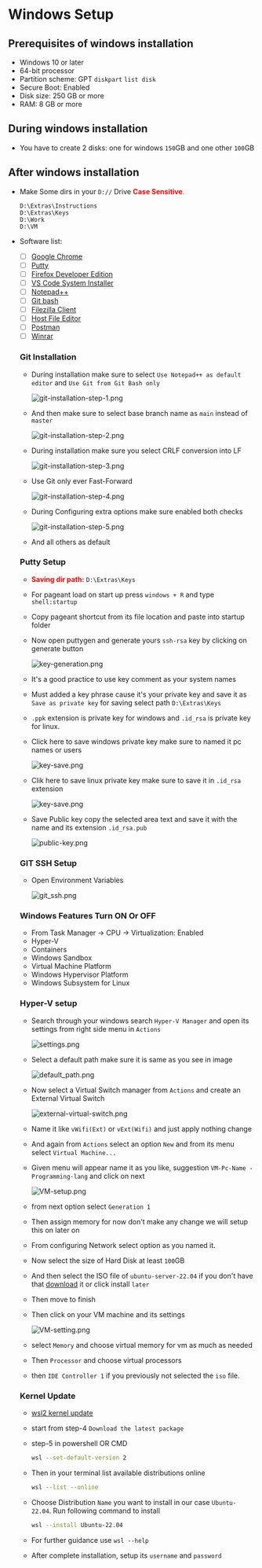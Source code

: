 # Windows Setup
## Prerequisites of windows installation
- Windows 10 or later
- 64-bit processor
- Partition scheme: GPT `diskpart` `list disk`
- Secure Boot: Enabled
- Disk size: 250 GB or more
- RAM: 8 GB or more

## During windows installation
- You have to create 2 disks: one for windows `150`GB and one other `100`GB

## After windows installation
- Make Some dirs in your `D://` Drive <span style="color: red;">**Case Sensitive**.</span>
  ```
  D:\Extras\Instructions
  D:\Extras\Keys
  D:\Work
  D:\VM
  ```
- Software list:
    - [ ] [Google Chrome](https://www.google.com/chrome/)
    - [ ] [Putty](https://www.putty.org/)
    - [ ] [Firefox Developer Edition](https://www.mozilla.org/en-US/firefox/developer/)
    - [ ] [VS Code System Installer](https://code.visualstudio.com/download)
    - [ ] [Notepad++](https://notepad-plus-plus.org/downloads/)
    - [ ] [Git bash](https://git-scm.com/downloads)
    - [ ] [Filezilla Client](https://filezilla-project.org/)
    - [ ] [Host File Editor](https://hostsfileeditor.com/)
    - [ ] [Postman](https://www.postman.com/)
    - [ ] [Winrar](https://www.win-rar.com/start.html?&L=0)

  ### Git Installation
    - During installation make sure to select `Use Notepad++ as default editor` and `Use Git from Git Bash only`

      ![git-installation-step-1.png](..%2Fimage%2Fgit%2Fgit-installation-step-1.png)
    - And then make sure to select base branch name as `main` instead of `master`

      ![git-installation-step-2.png](..%2Fimage%2Fgit%2Fgit-installation-step-2.png)
    - During installation make sure you select CRLF conversion into LF

      ![git-installation-step-3.png](..%2Fimage%2Fgit%2Fgit-installation-step-3.png)
    - Use Git only ever Fast-Forward

      ![git-installation-step-4.png](..%2Fimage%2Fgit%2Fgit-installation-step-4.png)
    - During Configuring extra options make sure enabled both checks

      ![git-installation-step-5.png](..%2Fimage%2Fgit%2Fgit-installation-step-5.png)
    - And all others as default

  ### Putty Setup
    - <span style="color: red;">**Saving dir path:**</span> `D:\Extras\Keys`
    - For pageant load on start up press `windows + R` and type `shell:startup`
    - Copy pageant shortcut from its file location and paste into startup folder
    - Now open puttygen and generate yours `ssh-rsa` key by clicking on generate button

      ![key-generation.png](../image/putty/key-generation.png)
    - It's a good practice to use key comment as your system names
    - Must added a key phrase cause it's your private key and save it as `Save as private key` for saving select path `D:\Extras\Keys`
    - `.ppk` extension is private key for windows and `.id_rsa` is private key for linux.
    - Click here to save windows private key make sure to named it pc names or users

      ![key-save.png](../image/putty/save-private-key-windows.png)

    - Clik here to save linux private key make sure to save it in `.id_rsa` extension

        ![key-save.png](../image/putty/save-private-key-linux.png)

    - Save Public key copy the selected area text and save it with the name and its extension `.id_rsa.pub`

        ![public-key.png](../image/putty/save-public-key.png)

  ### GIT SSH Setup
    - Open Environment Variables

        ![git_ssh.png](..%2Fimage%2Fenvironment_variables%2Fgit_ssh.png)

  ### Windows Features Turn ON Or OFF
    - From Task Manager -> CPU -> Virtualization: Enabled
    - Hyper-V
    - Containers
    - Windows Sandbox
    - Virtual Machine Platform
    - Windows Hypervisor Platform
    - Windows Subsystem for Linux

  ### Hyper-V setup
    - Search through your windows search `Hyper-V Manager` and open its settings from right side menu in `Actions`

        ![settings.png](../image/Hyper-V/settings.png)
    - Select a default path make sure it is same as you see in image

        ![default_path.png](../image/Hyper-V/default_path.png)

    - Now select a Virtual Switch manager from `Actions` and create an External Virtual Switch

        ![external-virtual-switch.png](../image/Hyper-V/external-virtual-switch.png)
    - Name it like `vWifi(Ext)` or `vExt(Wifi)` and just apply nothing change
    - And again from `Actions` select an option `New` and from its menu select `Virtual Machine...`
    - Given menu will appear name it as you like, suggestion `VM-Pc-Name - Programming-lang` and click on next

       ![VM-setup.png](../image/Hyper-V/VM-setup.png)

    - from next option select `Generation 1`
    - Then assign memory for now don't make any change we will setup this on later on
    - From configuring Network select option as you named it.
    - Now select the size of Hard Disk at least `100`GB
    - And then select the ISO file of `ubuntu-server-22.04` if you don't have that [download](https://ubuntu.com/download/server) it or click install `later`
    - Then move to finish
    - Then click on your VM machine and its settings

        ![VM-setting.png](../image/Hyper-V/VM-setting.png)
    - select `Memory` and choose virtual memory for vm as much as needed
    - Then `Processor` and choose virtual processors
    - then `IDE Controller 1` if you previously not selected the `iso` file.



  ### Kernel Update
    - [wsl2 kernel update](https://learn.microsoft.com/en-us/windows/wsl/install-manual)
    - start from step-4 `Download the latest package`
    - step-5 in powershell OR CMD

        ```bash
        wsl --set-default-version 2
        ```
    - Then in your terminal list available distributions online

        ```bash
        wsl --list --online
        ```
    - Choose Distribution `Name` you want to install in our case `Ubuntu-22.04`. Run following command to install

        ```bash
        wsl --install Ubuntu-22.04
        ```

    - For further guidance use `wsl --help`
    - After complete installation, setup its `username` and `password`


